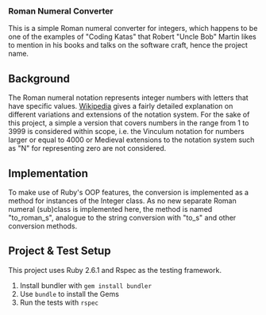 ### Roman Numeral Converter

This is a simple Roman numeral converter for integers, which happens to be one
of the examples of "Coding Katas" that Robert "Uncle Bob" Martin likes to mention
in his books and talks on the software craft, hence the project name.

## Background

The Roman numeral notation represents integer numbers with letters that have
specific values. [Wikipedia](https://en.wikipedia.org/wiki/Roman_numerals) gives a
fairly detailed explanation on different variations and extensions of the notation
system. For the sake of this project, a simple a version that covers numbers in
the range from 1 to 3999 is considered within scope, i.e. the Vinculum notation
for numbers larger or equal to 4000 or Medieval extensions to the notation system
such as "N" for representing zero are not considered.

## Implementation

To make use of Ruby's OOP features, the conversion is implemented as a method for
instances of the Integer class. As no new separate Roman numeral (sub)class is
implemented here, the method is named "to_roman_s", analogue to the string
conversion with "to_s" and other conversion methods.

## Project & Test Setup

This project uses Ruby 2.6.1 and Rspec as the testing framework.

1. Install bundler with `gem install bundler`
2. Use `bundle` to install the Gems
3. Run the tests with `rspec`
